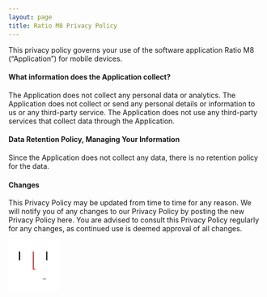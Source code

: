 ```yaml
---
layout: page
title: Ratio M8 Privacy Policy
---
```


This privacy policy governs your use of the software application Ratio M8 (“Application”) for mobile devices.

#### What information does the Application collect?

The Application does not collect any personal data or analytics. The Application does not collect or send any personal details or information to us or any third-party service. The Application does not use any third-party services that collect data through the Application.

#### Data Retention Policy, Managing Your Information

Since the Application does not collect any data, there is no retention policy for the data.

#### Changes

This Privacy Policy may be updated from time to time for any reason. We will notify you of any changes to our Privacy Policy by posting the new Privacy Policy here. You are advised to consult this Privacy Policy regularly for any changes, as continued use is deemed approval of all changes.

![](/assets/ratiom8/icon.png)
